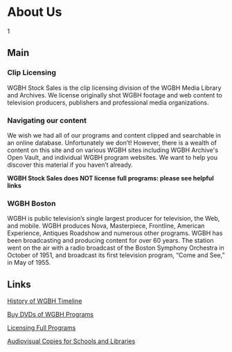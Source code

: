 # About Us

1

## Main
### Clip Licensing 

WGBH Stock Sales is the clip licensing division of the WGBH Media Library and Archives. We license originally shot WGBH footage and web content to television producers, publishers and professional media organizations.   

### Navigating our content
We wish we had all of our programs and content clipped and searchable in an online database.  Unfortunately we don’t!  However, there is a wealth of content on this site and on various WGBH sites including WGBH Archive's Open Vault, and individual WGBH program websites.  We want to help you discover this material if you haven’t already. 

**WGBH Stock Sales does NOT license full programs: please see helpful links**

### WGBH Boston 
WGBH is public television’s single largest producer for television, the Web, and mobile.  WGBH produces Nova, Masterpiece, Frontline, American Experience, Antiques Roadshow and numerous other programs.  WGBH has been broadcasting and producing content for over 60 years. The station went on the air with a radio broadcast of the Boston Symphony Orchestra in October of 1951, and broadcast its first television program, “Come and See,” in May of 1955. 

## Links

[History of WGBH Timeline](http://www.wgbh.org/wgbhtimeline/index.cfm)
 
[Buy DVDs of WGBH Programs](http://www.shoppbs.org)

[Licensing Full Programs](http://www.pbsdistribution.org)

[Audiovisual Copies for Schools and Libraries](mailto:jena_perrone@wgbh.org)
